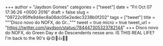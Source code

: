 
+++
author = "Jaydson Gomes"
categories = ["tweet"]
date = "Fri Oct 07 17:36:26 +0000 2016"
draft = false
slug = "09722c95ffe9d4ec8a06dc05e2edec3238b0f202"
tags = ["tweet"]
title = """Disco novo do NOFX, do Gr..."""
tweet = true
micro = true
tweet_url = "https://twitter.com/jaydson/status/784447305323782144"
+++
Disco novo do NOFX, do Green Day e do Descendents nesse ano. IS THIS REAL LIFE? I'm back to the 90's 😃😍👊👍🤘👏
